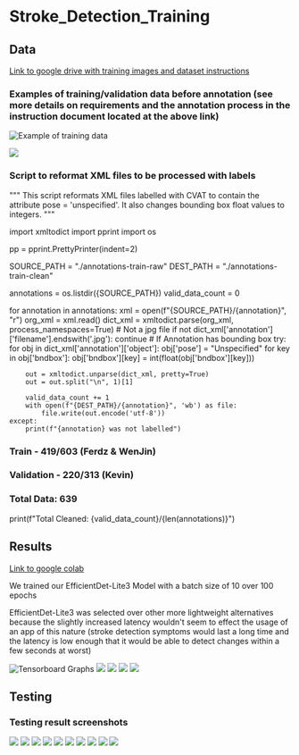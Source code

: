 # Stroke_Detection_Training



## Data
[Link to google drive with training images and dataset instructions](https://drive.google.com/drive/folders/1Pdd8phPOgasBIXaX9CAk65HhruBgEjii?usp=sharing)

### Examples of training/validation data before annotation (see more details on requirements and the annotation process in the instruction document located at the above link)
![Example of training data](/screenshots/data1.jpg)

![](/screenshots/data2.jpg)
### Script to reformat XML files to be processed with labels 

"""
This script reformats XML files labelled with CVAT to
contain the attribute pose = 'unspecified'.
It also changes bounding box float values to integers.
"""

import xmltodict
import pprint
import os

pp = pprint.PrettyPrinter(indent=2)

SOURCE_PATH = "./annotations-train-raw"
DEST_PATH = "./annotations-train-clean"

annotations = os.listdir({SOURCE_PATH})
valid_data_count = 0

for annotation in annotations:
    xml = open(f"{SOURCE_PATH}/{annotation}", "r")
    org_xml = xml.read()
    dict_xml = xmltodict.parse(org_xml, process_namespaces=True)
    # Not a jpg file
    if not dict_xml['annotation']['filename'].endswith('.jpg'):
        continue
    # If Annotation has bounding box
    try:
        for obj in dict_xml['annotation']['object']:
            obj['pose'] = "Unspecified"
            for key in obj['bndbox']:
                obj['bndbox'][key] = int(float(obj['bndbox'][key]))

        out = xmltodict.unparse(dict_xml, pretty=True)
        out = out.split("\n", 1)[1]

        valid_data_count += 1
        with open(f"{DEST_PATH}/{annotation}", 'wb') as file:
            file.write(out.encode('utf-8'))
    except:
        print(f"{annotation} was not labelled")

### Train - 419/603 (Ferdz & WenJin)
### Validation - 220/313 (Kevin)
### Total Data: 639
print(f"Total Cleaned: {valid_data_count}/{len(annotations)}")



## Results
[Link to google colab](https://colab.research.google.com/drive/19RhGfiKIkM0KLWVSCt6hnT3fcXBlTCMz?authuser=3)


We trained our EfficientDet-Lite3 Model with a batch size of 10 over 100 epochs

EfficientDet-Lite3 was selected over other more lightweight alternatives because the slightly increased latency wouldn't seem to effect the usage of an app of this nature (stroke detection symptoms would last a long time and the latency is low enough that it would be able to detect changes within a few seconds at worst)

![Tensorboard Graphs](/screenshots/learning_rate.png)
![](/screenshots/epoch_cls_loss.png)
![](/screenshots/epoch_det_loss.png)
![](/screenshots/epoch_loss.png)
![](/screenshots/time_series_loss.png)



## Testing

### Testing result screenshots
![](/screenshots/1.png)
![](/screenshots/7.png)
![](/screenshots/2.png)
![](/screenshots/3.png)
![](/screenshots/4.png)
![](/screenshots/5.png)
![](/screenshots/6.png)
![](/screenshots/screenshot1.png)
![](/screenshots/screenshot2.png)
![](/screenshots/screenshot3.png)